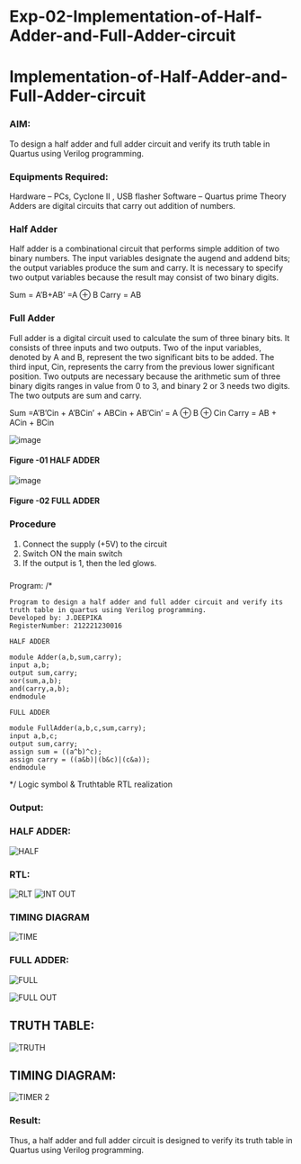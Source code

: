 # Exp-02-Implementation-of-Half-Adder-and-Full-Adder-circuit

# Implementation-of-Half-Adder-and-Full-Adder-circuit
### AIM:
To design a half adder and full adder circuit and verify its truth table in Quartus using Verilog programming.

### Equipments Required:
Hardware – PCs, Cyclone II , USB flasher
Software – Quartus prime
Theory
Adders are digital circuits that carry out addition of numbers.

### Half Adder
Half adder is a combinational circuit that performs simple addition of two binary numbers. The input variables designate the augend and addend bits; the output variables produce the sum and carry. It is necessary to specify two output variables because the result may consist of two binary digits.

Sum = A’B+AB’ =A ⊕ B Carry = AB

### Full Adder
Full adder is a digital circuit used to calculate the sum of three binary bits. It consists of three inputs and two outputs. Two of the input variables, denoted by A and B, represent the two significant bits to be added. The third input, Cin, represents the carry from the previous lower significant position. Two outputs are necessary because the arithmetic sum of three binary digits ranges in value from 0 to 3, and binary 2 or 3 needs two digits. The two outputs are sum and carry.

Sum =A’B’Cin + A’BCin’ + ABCin + AB’Cin’ = A ⊕ B ⊕ Cin Carry = AB + ACin + BCin

 ![image](https://user-images.githubusercontent.com/36288975/163552156-a13e5a56-c638-4110-97d9-8896907c8d25.png)

#### Figure -01 HALF ADDER 


![image](https://user-images.githubusercontent.com/36288975/163552057-b3547877-6d07-45b4-b7e0-bcfebfad9e1d.png)

#### Figure -02 FULL ADDER 

### Procedure

1. Connect the supply (+5V) to the circuit
2. Switch ON the main switch
3. If the output is 1, then the led glows.
### 
Program:
/*
```
Program to design a half adder and full adder circuit and verify its truth table in quartus using Verilog programming.
Developed by: J.DEEPIKA
RegisterNumber: 212221230016

HALF ADDER

module Adder(a,b,sum,carry);
input a,b;
output sum,carry;
xor(sum,a,b);
and(carry,a,b);
endmodule 

FULL ADDER

module FullAdder(a,b,c,sum,carry);
input a,b,c;
output sum,carry;
assign sum = ((a^b)^c);
assign carry = ((a&b)|(b&c)|(c&a));
endmodule
```
*/
Logic symbol & Truthtable
RTL realization

### Output:

### HALF ADDER:

![HALF](https://user-images.githubusercontent.com/94747031/201806301-bb3e6d28-7be2-4b69-bbda-bb6973a6aecf.png)

### RTL:
![RLT](https://user-images.githubusercontent.com/94747031/201806367-986fbd93-517f-4ba5-9480-23b128f70c8f.png)
![INT OUT](https://user-images.githubusercontent.com/94747031/201806404-820b832b-9aef-4881-80b6-782567a3112b.png)

### TIMING DIAGRAM

![TIME](https://user-images.githubusercontent.com/94747031/201806417-2173d7e8-93f6-4dc8-b784-dfed9a189f05.png)

### FULL ADDER:

![FULL](https://user-images.githubusercontent.com/94747031/201806514-2598545e-4339-4b5c-9e83-e23b180e830a.png)

![FULL OUT](https://user-images.githubusercontent.com/94747031/201806554-dbba06c7-03f3-4e12-9e72-c08a5a90d14c.png)

## TRUTH TABLE:

![TRUTH](https://user-images.githubusercontent.com/94747031/201806630-46e26ca6-85b5-4740-a21c-6c44c5a0cc1e.png)

## TIMING DIAGRAM:
![TIMER 2](https://user-images.githubusercontent.com/94747031/201806678-7f6d44d0-bbf6-466c-8a2b-06e4340883b2.png)


### Result:
Thus, a half adder and full adder circuit is designed to verify its truth table in Quartus using Verilog programming.
